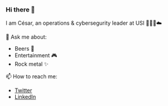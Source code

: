 ### Hi there 👋

<!--
**ceskvar/ceskvar** is a ✨ _special_ ✨ repository because its `README.md` (this file) appears on your GitHub profile.

Here are some ideas to get you started:

- 🔭 I’m currently working on ...
- 🌱 I’m currently learning ...
- 👯 I’m looking to collaborate on ...
- 🤔 I’m looking for help with ...
- 💬 Ask me about ...
- 📫 How to reach me: ...
- 😄 Pronouns: ...
- ⚡ Fun fact: ...
-->

I am César, an operations & cybersegurity leader at USI 👩🏻‍💻☁️

💬 Ask me about:
- Beers 🍺
- Entertainment 🎮
- Rock metal ✨

📫 How to reach me:
- [Twitter](https://twitter.com/ceskvar)
- [LinkedIn](www.linkedin.com/in/césar-dávila-001185139)
